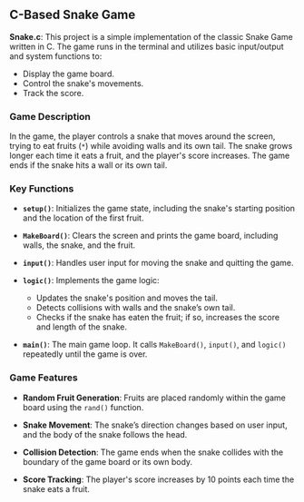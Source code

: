 ## C-Based Snake Game

**Snake.c**: This project is a simple implementation of the classic Snake Game written in C. The game runs in the terminal and utilizes basic input/output and system functions to:

- Display the game board.
- Control the snake's movements.
- Track the score.

### Game Description

In the game, the player controls a snake that moves around the screen, trying to eat fruits (`*`) while avoiding walls and its own tail. The snake grows longer each time it eats a fruit, and the player's score increases. The game ends if the snake hits a wall or its own tail.

### Key Functions

- **`setup()`**: Initializes the game state, including the snake's starting position and the location of the first fruit.

- **`MakeBoard()`**: Clears the screen and prints the game board, including walls, the snake, and the fruit.

- **`input()`**: Handles user input for moving the snake and quitting the game.

- **`logic()`**: Implements the game logic:
  - Updates the snake's position and moves the tail.
  - Detects collisions with walls and the snake’s own tail.
  - Checks if the snake has eaten the fruit; if so, increases the score and length of the snake.

- **`main()`**: The main game loop. It calls `MakeBoard()`, `input()`, and `logic()` repeatedly until the game is over.

### Game Features

- **Random Fruit Generation**: Fruits are placed randomly within the game board using the `rand()` function.

- **Snake Movement**: The snake’s direction changes based on user input, and the body of the snake follows the head.

- **Collision Detection**: The game ends when the snake collides with the boundary of the game board or its own body.

- **Score Tracking**: The player's score increases by 10 points each time the snake eats a fruit.
